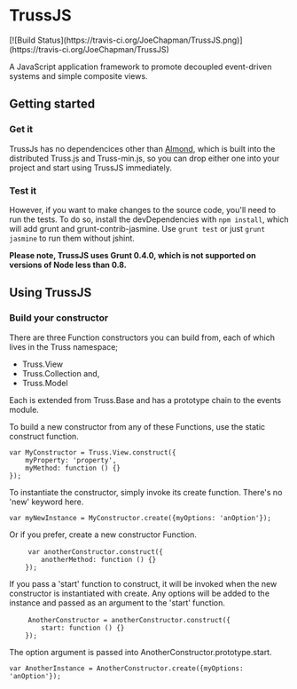 <h1>TrussJS</h1> [![Build Status](https://travis-ci.org/JoeChapman/TrussJS.png)](https://travis-ci.org/JoeChapman/TrussJS)

<p>A JavaScript application framework to promote decoupled event-driven systems and simple composite views.</p>

<h2>Getting started</h2>

<h3>Get it</h3>
<p>TrussJs has no dependencices other than <a href="https://github.com/jrburke/almond">Almond</a>, which is built into the distributed Truss.js and Truss-min.js, so you can drop either one into your project and start using TrussJS immediately.</p>

<h3>Test it</h3>
<p>However, if you want to make changes to the source code, you'll need to run the tests. To do so, install the devDependencies with <code>npm install</code>, which will add grunt and grunt-contrib-jasmine. Use <code>grunt test</code> or just <code>grunt jasmine</code> to run them without jshint.</p>

<p><strong>Please note, TrussJS uses Grunt 0.4.0, which is not supported on versions of Node less than 0.8.</strong></p>

<h2>Using TrussJS</h2>

<h3>Build your constructor</h3>
<p>There are three Function constructors you can build from, each of which lives in the Truss namespace;</p>
<ul>
    <li>Truss.View</li>
    <li>Truss.Collection and,</li>
    <li>Truss.Model</li>
</ul>
<p>Each is extended from Truss.Base and has a prototype chain to the events module.</p>
<p>To build a new constructor from any of these Functions, use the static construct function.</p>

<pre>
<code>var MyConstructor = Truss.View.construct({
    myProperty: 'property',
	myMethod: function () {}
});</code>
</pre>

<p>To instantiate the constructor, simply invoke its create function. There's no 'new' keyword here.</p>
<pre>
<code>var myNewInstance = MyConstructor.create({myOptions: 'anOption'});</code>
</pre>

<p>Or if you prefer, create a new constructor Function.</p>
<pre>
    <code>var anotherConstructor.construct({
        anotherMethod: function () {}
    });</code>
</pre>

<p>If you pass a 'start' function to construct, it will be invoked when the new constructor is instantiated with create. Any options will be added to the instance and passed as an argument to the 'start' function.</p>

<pre>
    <code>AnotherConstructor = anotherConstructor.construct({
        start: function () {}
    });</code>
</pre>

<p>The option argument is passed into AnotherConstructor.prototype.start.</p>
<pre>
<code>var AnotherInstance = AnotherConstructor.create({myOptions: 'anOption'});</code>
</pre>






